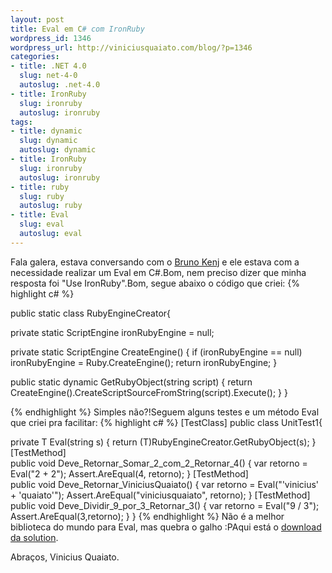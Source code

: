 ```yaml
--- 
layout: post
title: Eval em C# com IronRuby
wordpress_id: 1346
wordpress_url: http://viniciusquaiato.com/blog/?p=1346
categories: 
- title: .NET 4.0
  slug: net-4-0
  autoslug: .net-4.0
- title: IronRuby
  slug: ironruby
  autoslug: ironruby
tags: 
- title: dynamic
  slug: dynamic
  autoslug: dynamic
- title: IronRuby
  slug: ironruby
  autoslug: ironruby
- title: ruby
  slug: ruby
  autoslug: ruby
- title: Eval
  slug: eval
  autoslug: eval
---
```

Fala galera, estava conversando com o [Bruno Kenj](http://www.brunokenj.net/) e ele estava com a necessidade realizar um Eval em C#.Bom, nem preciso dizer que minha resposta foi "Use IronRuby".Bom, segue abaixo o código que criei:
{% highlight c# %}

public 
static class RubyEngineCreator{    

private 
static ScriptEngine ironRubyEngine = null;
    
private 
static ScriptEngine CreateEngine()    {        if (ironRubyEngine == null)            ironRubyEngine = Ruby.CreateEngine();
    return ironRubyEngine;
    }
    
public 
static dynamic GetRubyObject(string script)    {        return CreateEngine().CreateScriptSourceFromString(script).Execute();
    }
}

{% endhighlight %}
Simples não?!Seguem alguns testes e um método Eval que criei pra facilitar:
{% highlight c# %}
[TestClass]
public class UnitTest1{    

private T Eval<t>(string s)    {        return (T)RubyEngineCreator.GetRubyObject(s);
    }
    [TestMethod]    
public void Deve_Retornar_Somar_2_com_2_Retornar_4()    {
var retorno = Eval<int>("2 + 2");
    Assert.AreEqual(4, retorno);
    }
    [TestMethod]    
public void Deve_Retornar_ViniciusQuaiato()    {
var retorno = Eval<string>("'vinicius' + 'quaiato'");
    Assert.AreEqual("viniciusquaiato", retorno);
    }
    [TestMethod]    
public void Deve_Dividir_9_por_3_Retornar_3()    {
var retorno = Eval<int>("9 / 3");
    Assert.AreEqual(3,retorno);
    }
}
</int></string></int></t>
{% endhighlight %}
Não é a melhor biblioteca do mundo para Eval, mas quebra o galho :PAqui está o [download da solution](http://viniciusquaiato.com/files/codesamples/IronRubyEval/IronRubyCsharpEvaluator.zip).

Abraços,
Vinicius Quaiato.
